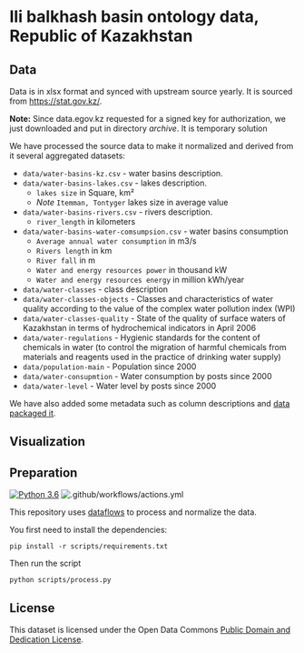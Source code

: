 # Ili balkhash basin ontology data, Republic of Kazakhstan

## Data

Data is in xlsx format and synced with upstream source yearly. It is sourced from https://stat.gov.kz/.

**Note:** Since data.egov.kz requested for a signed key for authorization, we just downloaded and put in directory *archive*. It is temporary solution

We have processed the source data to make it normalized and derived from it several aggregated datasets:

* `data/water-basins-kz.csv` - water basins description.
* `data/water-basins-lakes.csv` - lakes description.
  * `lakes size` in Square, km²
  * *Note* `Itemman, Tontyger` lakes size in average value
* `data/water-basins-rivers.csv` - rivers description.
  * `river_length` in kilometers
* `data/water-basins-water-comsumpsion.csv` - water basins consumption 
  * `Average annual water consumption` in m3/s
  * `Rivers length` in km
  * `River fall` in m
  * `Water and energy resources power` in thousand kW
  * `Water and energy resources energy` in million kWh/year
* `data/water-classes` - class description
* `data/water-classes-objects` - Classes and characteristics of water quality according to the value of the complex water pollution index (WPI)
* `data/water-classes-quality` - State of the quality of surface waters of Kazakhstan in terms of hydrochemical indicators in April 2006
* `data/water-regulations` - Hygienic standards for the content of chemicals in water (to control the migration of harmful chemicals from materials and reagents used in the practice of drinking water supply)
* `data/population-main` - Population since 2000
* `data/water-consupmtion` - Water consumption by posts since 2000
* `data/water-level` - Water level by posts since 2000

We have also added some metadata such as column descriptions and [data packaged it][dp].

[dp]: https://frictionlessdata.io/data-package/

## Visualization

## Preparation

[![Python 3.6](https://img.shields.io/badge/python-3.6-blue.svg)](https://www.python.org/downloads/release/python-360/)
![.github/workflows/actions.yml](https://github.com/open-data-kazakhstan/decent_work_indicators/actions/workflows/actions.yml/badge.svg?branch=master)

This repository uses [dataflows](https://github.com/datahq/dataflows) to process and normalize the data.

You first need to install the dependencies:

```
pip install -r scripts/requirements.txt
```

Then run the script

```
python scripts/process.py
```

## License

This dataset is licensed under the Open Data Commons [Public Domain and Dedication License][pddl].

[pddl]: https://www.opendatacommons.org/licenses/pddl/1-0/